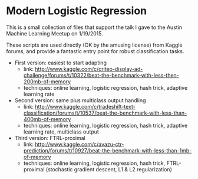 Modern Logistic Regression
======

This is a small collection of files that support the talk I gave to the Austin Machine Learning Meetup on 1/19/2015. 

These scripts are used directly (OK by the amusing license) from Kaggle forums, and provide a fantastic entry point for robust classification tasks.

* First version: easiest to start adapting
  * link: http://www.kaggle.com/c/criteo-display-ad-challenge/forums/t/10322/beat-the-benchmark-with-less-then-200mb-of-memory
  * techniques: online learning, logistic regression, hash trick, adaptive learning rate
* Second version: same plus multiclass output handling
  * link: http://www.kaggle.com/c/tradeshift-text-classification/forums/t/10537/beat-the-benchmark-with-less-than-400mb-of-memory
  * techniques: online learning, logistic regression, hash trick, adaptive learning rate, multiclass output
* Third version: FTRL-proximal
  * link: http://www.kaggle.com/c/avazu-ctr-prediction/forums/t/10927/beat-the-benchmark-with-less-than-1mb-of-memory
  * techniques: online learning, logistic regression, hash trick, FTRL-proximal (stochastic gradient descent, L1 & L2 regularization)
